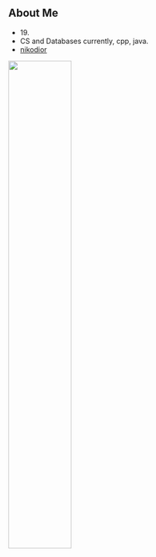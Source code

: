 ## About Me

- 19\.
- CS and Databases currently, cpp, java.
- <a href="nikodior.no">nikodior</a>

<img width="50%" src="https://github-readme-stats.vercel.app/api?username=nikodior&theme=midnight-purple&icon_color=fff&hide_border=true">
